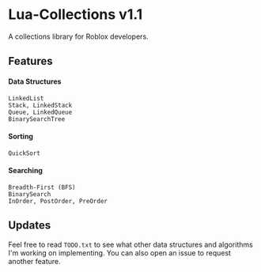 # Lua-Collections v1.1
 A collections library for Roblox developers.

## Features
#### Data Structures
	LinkedList
	Stack, LinkedStack
	Queue, LinkedQueue
	BinarySearchTree
 
#### Sorting
	QuickSort
 
#### Searching
	Breadth-First (BFS)
	BinarySearch
	InOrder, PostOrder, PreOrder
 
## Updates
Feel free to read ``TODO.txt`` to see what other data structures and algorithms I'm working on implementing. You can also open an issue to request another feature.
